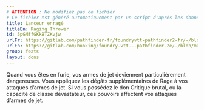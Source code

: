 ```yaml
---
# ATTENTION : Ne modifiez pas ce fichier
# Ce fichier est généré automatiquement par un script d'après les données du module Foundry VTT officiel et de sa traduction
title: Lanceur enragé
titleEn: Raging Thrower
id: 5pGMffGKkBTZKvjw
urlFr: https://gitlab.com/pathfinder-fr/foundryvtt-pathfinder2-fr/-/blob/master/data/feats/5pGMffGKkBTZKvjw.htm
urlEn: https://gitlab.com/hooking/foundry-vtt---pathfinder-2e/-/blob/master/packs/data/feats.db/raging-thrower.json
group: feats
layout: dons
---
```

Quand vous êtes en furie, vos armes de jet deviennent particulièrement dangereuses. Vous appliquez les dégâts supplémentaires de Rage à vos attaques d’armes de jet. Si vous possédez le don Critique brutal, ou la capacité de classe dévastateur, ces pouvoirs affectent vos attaques d’armes de jet.



